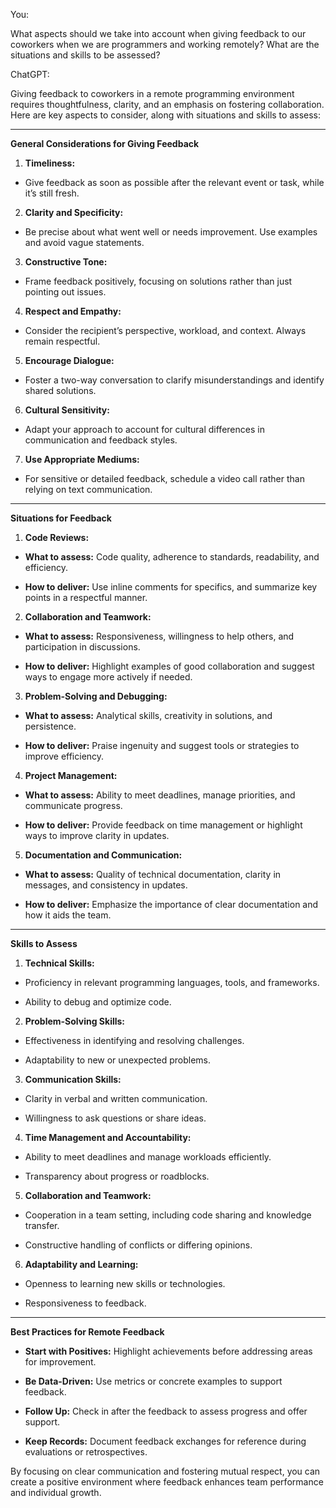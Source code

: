 
You: 

What aspects should we take into account when giving feedback to our coworkers when we are programmers and working remotely? What are the situations and skills to be assessed?

ChatGPT: 

Giving feedback to coworkers in a remote programming environment requires thoughtfulness, clarity, and an emphasis on fostering collaboration. Here are key aspects to consider, along with situations and skills to assess:


---

**General Considerations for Giving Feedback**  
1. **Timeliness:** 
  - Give feedback as soon as possible after the relevant event or task, while it’s still fresh.
 
2. **Clarity and Specificity:** 
  - Be precise about what went well or needs improvement. Use examples and avoid vague statements.
 
3. **Constructive Tone:** 
  - Frame feedback positively, focusing on solutions rather than just pointing out issues.
 
4. **Respect and Empathy:** 
  - Consider the recipient’s perspective, workload, and context. Always remain respectful.
 
5. **Encourage Dialogue:** 
  - Foster a two-way conversation to clarify misunderstandings and identify shared solutions.
 
6. **Cultural Sensitivity:** 
  - Adapt your approach to account for cultural differences in communication and feedback styles.
 
7. **Use Appropriate Mediums:** 
  - For sensitive or detailed feedback, schedule a video call rather than relying on text communication.


---

**Situations for Feedback**  
1. **Code Reviews:**  
  - **What to assess:**  Code quality, adherence to standards, readability, and efficiency.
 
  - **How to deliver:**  Use inline comments for specifics, and summarize key points in a respectful manner.
 
2. **Collaboration and Teamwork:**  
  - **What to assess:**  Responsiveness, willingness to help others, and participation in discussions.
 
  - **How to deliver:**  Highlight examples of good collaboration and suggest ways to engage more actively if needed.
 
3. **Problem-Solving and Debugging:**  
  - **What to assess:**  Analytical skills, creativity in solutions, and persistence.
 
  - **How to deliver:**  Praise ingenuity and suggest tools or strategies to improve efficiency.
 
4. **Project Management:**  
  - **What to assess:**  Ability to meet deadlines, manage priorities, and communicate progress.
 
  - **How to deliver:**  Provide feedback on time management or highlight ways to improve clarity in updates.
 
5. **Documentation and Communication:**  
  - **What to assess:**  Quality of technical documentation, clarity in messages, and consistency in updates.
 
  - **How to deliver:**  Emphasize the importance of clear documentation and how it aids the team.


---

**Skills to Assess**  
1. **Technical Skills:** 
  - Proficiency in relevant programming languages, tools, and frameworks.

  - Ability to debug and optimize code.
 
2. **Problem-Solving Skills:** 
  - Effectiveness in identifying and resolving challenges.

  - Adaptability to new or unexpected problems.
 
3. **Communication Skills:** 
  - Clarity in verbal and written communication.

  - Willingness to ask questions or share ideas.
 
4. **Time Management and Accountability:** 
  - Ability to meet deadlines and manage workloads efficiently.

  - Transparency about progress or roadblocks.
 
5. **Collaboration and Teamwork:** 
  - Cooperation in a team setting, including code sharing and knowledge transfer.

  - Constructive handling of conflicts or differing opinions.
 
6. **Adaptability and Learning:** 
  - Openness to learning new skills or technologies.

  - Responsiveness to feedback.


---

**Best Practices for Remote Feedback**  
- **Start with Positives:**  Highlight achievements before addressing areas for improvement.
 
- **Be Data-Driven:**  Use metrics or concrete examples to support feedback.
 
- **Follow Up:**  Check in after the feedback to assess progress and offer support.
 
- **Keep Records:**  Document feedback exchanges for reference during evaluations or retrospectives.

By focusing on clear communication and fostering mutual respect, you can create a positive environment where feedback enhances team performance and individual growth.
